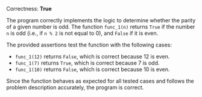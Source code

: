 Correctness: **True**

The program correctly implements the logic to determine whether the parity of a given number is odd. The function `func_1(n)` returns `True` if the number `n` is odd (i.e., if `n % 2` is not equal to 0), and `False` if it is even. 

The provided assertions test the function with the following cases:
- `func_1(12)` returns `False`, which is correct because 12 is even.
- `func_1(7)` returns `True`, which is correct because 7 is odd.
- `func_1(10)` returns `False`, which is correct because 10 is even.

Since the function behaves as expected for all tested cases and follows the problem description accurately, the program is correct.